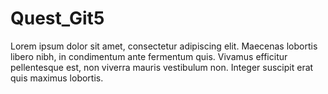 # Quest_Git5
Lorem ipsum dolor sit amet, consectetur adipiscing elit. Maecenas lobortis libero nibh, in condimentum ante fermentum quis. Vivamus efficitur pellentesque est, non viverra mauris vestibulum non. Integer suscipit erat quis maximus lobortis. 
